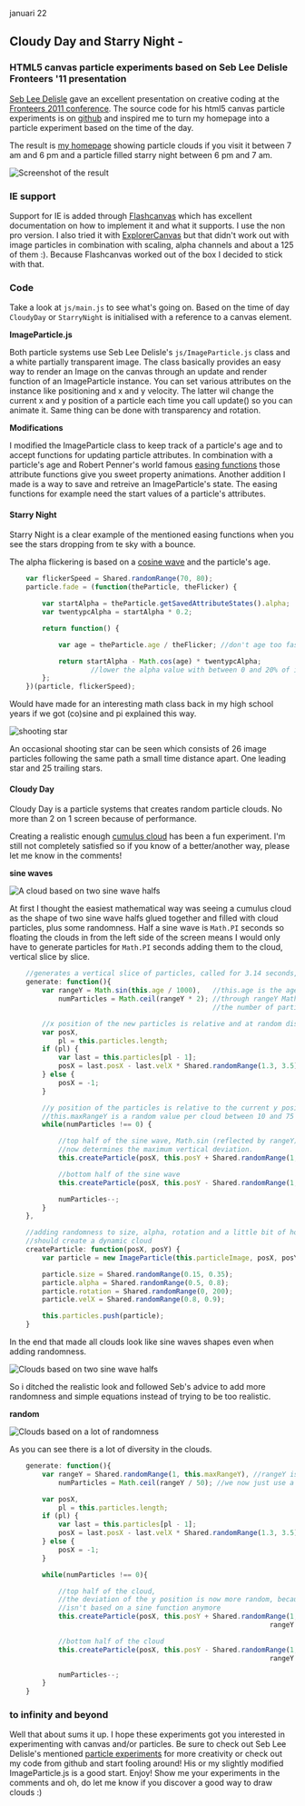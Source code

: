 januari 22
## Cloudy Day and Starry Night -
### HTML5 canvas particle experiments based on Seb Lee Delisle Fronteers '11 presentation

[Seb Lee Delisle](sebleedelisle.com) gave an excellent presentation on creative coding at the [Fronteers 2011 conference](http://fronteers.nl/congres/2011/).
The source code for his html5 canvas particle experiments is on [github](https://github.com/sebleedelisle/JavaScript-PixelPounding-demos) and inspired me to turn my homepage into a particle experiment based on the time of the day.

The result is [my homepage](http://frankbosma.nl/homepages/2012/0122/) showing particle clouds if you visit it between 7 am and 6 pm and a particle filled starry night between 6 pm and 7 am.

![Screenshot of the result](http://frankbosma.nl/homepages/2012/0122/img/readme-screenshot.jpg)


### IE support
Support for IE is added through [Flashcanvas](http://flashcanvas.net/) which has excellent documentation on how to implement it and what it supports. I use the non pro version.
I also tried it with [ExplorerCanvas](http://code.google.com/p/explorercanvas/) but that didn't work out with image particles in combination with scaling, alpha channels and about a 125 of them :). Because Flashcanvas worked out of the box I decided to stick with that.


### Code
Take a look at <code>js/main.js</code> to see what's going on. Based on the time of day <code>CloudyDay</code> or <code>StarryNight</code> is initialised with a reference to a canvas element.

**ImageParticle.js**

Both particle systems use Seb Lee Delisle's <code>js/ImageParticle.js</code> class and a white partially transparent image. The class basically provides an easy way to render an Image on the canvas through an update and render function of an ImageParticle instance. You can set various attributes on the instance like positioning and x and y velocity. The latter wil change the current x and y position of a particle each time you call update() so you can animate it. Same thing can be done with transparency and rotation.


**Modifications**

I modified the ImageParticle class to keep track of a particle's age and to accept functions for updating particle attributes. In combination with a particle's age and Robert Penner's world famous [easing functions](http://www.robertpenner.com/easing/) those attribute functions give you sweet property animations. Another addition I made is a way to save and retreive an ImageParticle's state. The easing functions for example need the start values of a particle's attributes.

#### Starry Night
Starry Night is a clear example of the mentioned easing functions when you see the stars dropping from te sky with a bounce.

The alpha flickering is based on a [cosine wave](http://en.wikipedia.org/wiki/Cosine_wave) and the particle's age.

```javascript
    var flickerSpeed = Shared.randomRange(70, 80);
    particle.fade = (function(theParticle, theFlicker) {

        var startAlpha = theParticle.getSavedAttributeStates().alpha;
        var twentypcAlpha = startAlpha * 0.2;

        return function() {

            var age = theParticle.age / theFlicker; //don't age too fast

            return startAlpha - Math.cos(age) * twentypcAlpha;
                    //lower the alpha value with between 0 and 20% of it's start value
        };
    })(particle, flickerSpeed);
```

Would have made for an interesting math class back in my high school years if we got (co)sine and pi explained this way.

![shooting star](http://frankbosma.nl/homepages/2012/0122/img/readme-shooting-star.jpg)

An occasional shooting star can be seen which consists of 26 image particles following the same path a small time distance apart. One leading star and 25 trailing stars.


#### Cloudy Day

Cloudy Day is a particle systems that creates random particle clouds. No more than 2 on 1 screen because of performance.

Creating a realistic enough [cumulus cloud](http://en.wikipedia.org/wiki/Cumulus_cloud) has been a fun experiment. I'm still not completely satisfied so if you know of a better/another way, please let me know in the comments!

**sine waves**

![A cloud based on two sine wave halfs](http://frankbosma.nl/homepages/2012/0122/img/readme-sine-cloud.jpg)

At first I thought the easiest mathematical way was seeing a cumulus cloud as the shape of two sine wave halfs glued together and filled with cloud particles, plus some randomness. Half a sine wave is <code>Math.PI</code> seconds so floating the clouds in from the left side of the screen means I would only have to generate particles for <code>Math.PI</code> seconds adding them to the cloud, vertical slice by slice.

```javascript
    //generates a vertical slice of particles, called for 3.14 seconds, 30 times per second
    generate: function(){
        var rangeY = Math.sin(this.age / 1000),   //this.age is the age of a cloud in milliseconds
            numParticles = Math.ceil(rangeY * 2); //through rangeY Math.sin determines
                                                  //the number of particles

        //x position of the new particles is relative and at random distance of 1 of the previous ones
        var posX,
            pl = this.particles.length;
        if (pl) {
            var last = this.particles[pl - 1];
            posX = last.posX - last.velX * Shared.randomRange(1.3, 3.5);
        } else {
            posX = -1;
        }

        //y position of the particles is relative to the current y position of the cloud
        //this.maxRangeY is a random value per cloud between 10 and 75
        while(numParticles !== 0) {

            //top half of the sine wave, Math.sin (reflected by rangeY)
            //now determines the maximum vertical deviation.
            this.createParticle(posX, this.posY + Shared.randomRange(1, rangeY * this.maxRangeY));

            //bottom half of the sine wave
            this.createParticle(posX, this.posY - Shared.randomRange(1, rangeY * this.maxRangeY));

            numParticles--;
        }
    },

    //adding randomness to size, alpha, rotation and a little bit of horizontal speed
    //should create a dynamic cloud
    createParticle: function(posX, posY) {
        var particle = new ImageParticle(this.particleImage, posX, posY);

        particle.size = Shared.randomRange(0.15, 0.35);
        particle.alpha = Shared.randomRange(0.5, 0.8);
        particle.rotation = Shared.randomRange(0, 200);
        particle.velX = Shared.randomRange(0.8, 0.9);

        this.particles.push(particle);
    }
```

In the end that made all clouds look like sine waves shapes even when adding randomness.

![Clouds based on two sine wave halfs](http://frankbosma.nl/homepages/2012/0122/img/readme-sine-clouds.jpg)

So i ditched the realistic look and followed Seb's advice to add more randomness and simple equations instead of trying to be too realistic.

**random**

![Clouds based on a lot of randomness](http://frankbosma.nl/homepages/2012/0122/img/readme-random-clouds.jpg)

As you can see there is a lot of diversity in the clouds.

```javascript
    generate: function(){
        var rangeY = Shared.randomRange(1, this.maxRangeY), //rangeY isn't based on Math.sin anymore
            numParticles = Math.ceil(rangeY / 50); //we now just use a random number of particles

        var posX,
            pl = this.particles.length;
        if (pl) {
            var last = this.particles[pl - 1];
            posX = last.posX - last.velX * Shared.randomRange(1.3, 3.5);
        } else {
            posX = -1;
        }

        while(numParticles !== 0){

            //top half of the cloud,
            //the deviation of the y position is now more random, because rangeY
            //isn't based on a sine function anymore
            this.createParticle(posX, this.posY + Shared.randomRange(1,
                                                                rangeY + Shared.randomRange(1, 10)));

            //bottom half of the cloud
            this.createParticle(posX, this.posY - Shared.randomRange(1,
                                                                rangeY + Shared.randomRange(1, 10)));

            numParticles--;
        }
    }
```

### to infinity and beyond
Well that about sums it up. I hope these experiments got you interested in experimenting with canvas and/or particles. Be sure to check out Seb Lee Delisle's mentioned [particle experiments](https://github.com/sebleedelisle/JavaScript-PixelPounding-demos) for more creativity or check out my code from github and start fooling around! His or my slightly modified ImageParticle.js is a good start. Enjoy! Show me your experiments in the comments and oh, do let me know if you discover a good way to draw clouds :)